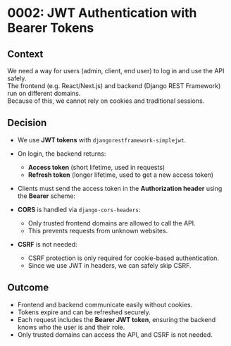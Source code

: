 # 0002: JWT Authentication with Bearer Tokens

## Context
We need a way for users (admin, client, end user) to log in and use the API safely.  
The frontend (e.g. React/Next.js) and backend (Django REST Framework) run on different domains.  
Because of this, we cannot rely on cookies and traditional sessions.

## Decision
- We use **JWT tokens** with `djangorestframework-simplejwt`.  
- On login, the backend returns:
  - **Access token** (short lifetime, used in requests)  
  - **Refresh token** (longer lifetime, used to get a new access token)  
- Clients must send the access token in the **Authorization header** using the **Bearer** scheme:  


- **CORS** is handled via `django-cors-headers`:
  - Only trusted frontend domains are allowed to call the API.  
  - This prevents requests from unknown websites.  

- **CSRF** is not needed:
  - CSRF protection is only required for cookie-based authentication.  
  - Since we use JWT in headers, we can safely skip CSRF.

## Outcome
- Frontend and backend communicate easily without cookies.  
- Tokens expire and can be refreshed securely.  
- Each request includes the **Bearer JWT token**, ensuring the backend knows who the user is and their role.  
- Only trusted domains can access the API, and CSRF is not needed.  

